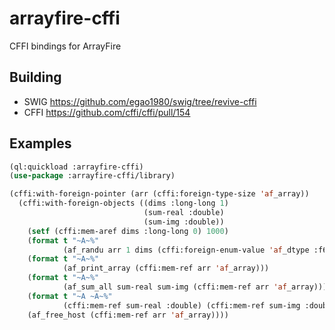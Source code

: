 # arrayfire-cffi
CFFI bindings for ArrayFire

## Building
- SWIG
  https://github.com/egao1980/swig/tree/revive-cffi
- CFFI
  https://github.com/cffi/cffi/pull/154

## Examples

```lisp
(ql:quickload :arrayfire-cffi)
(use-package :arrayfire-cffi/library)

(cffi:with-foreign-pointer (arr (cffi:foreign-type-size 'af_array))
  (cffi:with-foreign-objects ((dims :long-long 1)
                              (sum-real :double)
                              (sum-img :double))
    (setf (cffi:mem-aref dims :long-long 0) 1000)
    (format t "~A~%"
            (af_randu arr 1 dims (cffi:foreign-enum-value 'af_dtype :f64)))
    (format t "~A~%"
            (af_print_array (cffi:mem-ref arr 'af_array)))
    (format t "~A~%"
            (af_sum_all sum-real sum-img (cffi:mem-ref arr 'af_array)))
    (format t "~A ~A~%"
            (cffi:mem-ref sum-real :double) (cffi:mem-ref sum-img :double))
    (af_free_host (cffi:mem-ref arr 'af_array))))
```
